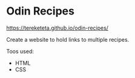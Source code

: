 # Odin Recipes

https://tereketeta.github.io/odin-recipes/

Create a website to hold links to multiple recipes.

Toos used:  
* HTML  
* CSS  
